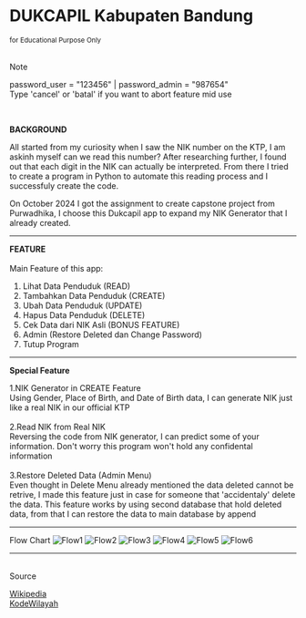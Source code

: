 <h1>DUKCAPIL Kabupaten Bandung</h1>
<sub>for Educational Purpose Only</sub>

<br>
<br>


> [!NOTE]
> password_user = "123456"    |    password_admin = "987654"<br>
> Type 'cancel' or 'batal' if you want to abort feature mid use

<br>

<b>BACKGROUND</b>

All started from my curiosity when I saw the NIK number on the KTP, I am askinh myself can we read this number?
After researching further, I found out that each digit in the NIK can actually be interpreted. From there I tried to create a program in Python to automate this reading process and I successfuly create the code.

On October 2024 I got the assignment to create capstone project from Purwadhika, I choose this Dukcapil app to expand my NIK Generator that I already created.

------------

<b>FEATURE</b>
<br>
<br>
Main Feature of this app:
  1. Lihat Data Penduduk (READ)
  2. Tambahkan Data Penduduk (CREATE)
  3. Ubah Data Penduduk (UPDATE)
  4. Hapus Data Penduduk (DELETE)
  5. Cek Data dari NIK Asli (BONUS FEATURE)
  6. Admin (Restore Deleted dan Change Password)
  7. Tutup Program

------------

<b>Special Feature</b>

  1.NIK Generator in CREATE Feature<br>
      Using Gender, Place of Birth, and Date of Birth data, I can generate NIK just like a real NIK in our official KTP<br>
      <br>
  2.Read NIK from Real NIK<br>
      Reversing the code from NIK generator, I can predict some of your information. Don't worry this program won't hold any confidental information<br>
      <br>
  3.Restore Deleted Data (Admin Menu)<br>
      Even thought in Delete Menu already mentioned the data deleted cannot be retrive, I made this feature just in case for someone that 'accidentaly' delete the data.
      This feature works by using second database that hold deleted data, from that I can restore the data to main database by append<br>

------------

Flow Chart
![Flow1](https://github.com/user-attachments/assets/abf6ac44-9e6a-4444-8745-7db97b9e472f)
![Flow2](https://github.com/user-attachments/assets/b6a89af6-b852-46bb-a923-dad668ed2dde)
![Flow3](https://github.com/user-attachments/assets/94a94bc4-131a-45a6-b51a-95f392b253a4)
![Flow4](https://github.com/user-attachments/assets/b4e7a449-d2cf-4166-a81f-ea081a091564)
![Flow5](https://github.com/user-attachments/assets/8084ddab-d1f9-4733-8684-233fc86dae8f)
![Flow6](https://github.com/user-attachments/assets/4101a16c-72d8-415a-b49f-fe3340f3ac43)


--------



<br>
Source

[Wikipedia](https://id.wikipedia.org/wiki/Daftar_kecamatan_dan_kelurahan_di_Kabupaten_Bandung)<br>
[KodeWilayah](https://kodewilayah.id/)
